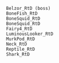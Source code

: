     Belzor_RtD (boss)
    BoneFish_RtD
    BoneSquid_RtD
    BoneSquid_RtD
    Fairy4_RtD
    LuminousLooker_RtD
    MurkPod_RtD
    Neck_RtD
    Reptile_RtD
    Shark_RtD
